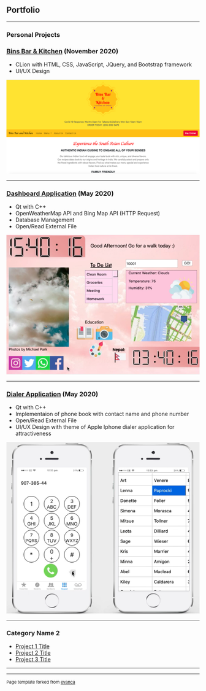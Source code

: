 ## Portfolio

---

### Personal Projects 

### [Bins Bar & Kitchen](/binsbar) (November 2020)
* CLion with HTML, CSS, JavaScript, JQuery, and Bootstrap framework
* UI/UX Design

<img src="images/binsbar.png?raw=true"/>

---
### [Dashboard Application](/dashboard) (May 2020)
* Qt with C++
* OpenWeatherMap API and Bing Map API (HTTP Request)
* Database Management
* Open/Read External File

<img src="images/dashboard.png?raw=true"/>

---
### [Dialer Application](http://example.com/) (May 2020)
* Qt with C++
*	Implementaion of phone book with contact name and phone number
* Open/Read External File
*	UI/UX Design with theme of Apple Iphone dialer application for attractiveness

<img src="images/dialer.png?raw=true"/>

---

### Category Name 2

- [Project 1 Title](http://example.com/)
- [Project 2 Title](http://example.com/)
- [Project 3 Title](http://example.com/)

---




---
<p style="font-size:11px">Page template forked from <a href="https://github.com/evanca/quick-portfolio">evanca</a></p>
<!-- Remove above link if you don't want to attibute -->
